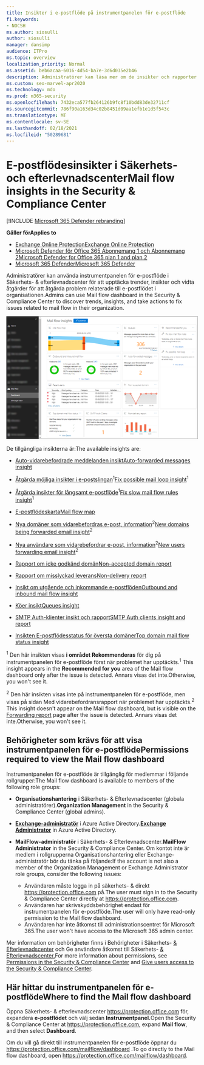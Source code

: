 ```yaml
---
title: Insikter i e-postflöde på instrumentpanelen för e-postflöde
f1.keywords:
- NOCSH
ms.author: siosulli
author: siosulli
manager: dansimp
audience: ITPro
ms.topic: overview
localization_priority: Normal
ms.assetid: beb6acaa-6016-4d54-ba7e-3d6d035e2b46
description: Administratörer kan läsa mer om de insikter och rapporter som är tillgängliga i instrumentpanelen för e-postflöde i Säkerhets- & Efterlevnadscenter.
ms.custom: seo-marvel-apr2020
ms.technology: mdo
ms.prod: m365-security
ms.openlocfilehash: 7432eca577fb264126b9fc8f10bdd83de32711cf
ms.sourcegitcommit: 786f90a163d34c02b8451d09aa1efb1e1d5f543c
ms.translationtype: MT
ms.contentlocale: sv-SE
ms.lasthandoff: 02/18/2021
ms.locfileid: "50289681"
---
```

# <a name="mail-flow-insights-in-the-security--compliance-center"></a><span data-ttu-id="8fac4-103">E-postflödesinsikter i Säkerhets- och efterlevnadscenter</span><span class="sxs-lookup"><span data-stu-id="8fac4-103">Mail flow insights in the Security & Compliance Center</span></span>

[!INCLUDE [Microsoft 365 Defender rebranding](../includes/microsoft-defender-for-office.md)]

<span data-ttu-id="8fac4-104">**Gäller för**</span><span class="sxs-lookup"><span data-stu-id="8fac4-104">**Applies to**</span></span>
- [<span data-ttu-id="8fac4-105">Exchange Online Protection</span><span class="sxs-lookup"><span data-stu-id="8fac4-105">Exchange Online Protection</span></span>](exchange-online-protection-overview.md)
- [<span data-ttu-id="8fac4-106">Microsoft Defender för Office 365 Abonnemang 1 och Abonnemang 2</span><span class="sxs-lookup"><span data-stu-id="8fac4-106">Microsoft Defender for Office 365 plan 1 and plan 2</span></span>](office-365-atp.md)
- [<span data-ttu-id="8fac4-107">Microsoft 365 Defender</span><span class="sxs-lookup"><span data-stu-id="8fac4-107">Microsoft 365 Defender</span></span>](../mtp/microsoft-threat-protection.md)

<span data-ttu-id="8fac4-108">Administratörer kan använda instrumentpanelen för e-postflöde i Säkerhets- & efterlevnadscenter för att upptäcka trender, insikter och vidta åtgärder för att åtgärda problem relaterade till e-postflödet i organisationen.</span><span class="sxs-lookup"><span data-stu-id="8fac4-108">Admins can use Mail flow dashboard in the Security & Compliance Center to discover trends, insights, and take actions to fix issues related to mail flow in their organization.</span></span>

![Instrumentpanelen för e-postflöde i Säkerhets- & Efterlevnadscenter](../../media/mail-flow-dashboard-v2.png)

<span data-ttu-id="8fac4-110">De tillgängliga insikterna är:</span><span class="sxs-lookup"><span data-stu-id="8fac4-110">The available insights are:</span></span>

- [<span data-ttu-id="8fac4-111">Auto-vidarebefordrade meddelanden insikt</span><span class="sxs-lookup"><span data-stu-id="8fac4-111">Auto-forwarded messages insight</span></span>](mfi-auto-forwarded-messages-report.md)

- <span data-ttu-id="8fac4-112">[Åtgärda möjliga insikter i e-postslingan](mfi-mail-loop-insight.md)<sup>1</sup></span><span class="sxs-lookup"><span data-stu-id="8fac4-112">[Fix possible mail loop insight](mfi-mail-loop-insight.md)<sup>1</sup></span></span>

- <span data-ttu-id="8fac4-113">[Åtgärda insikter för långsamt e-postflöde](mfi-slow-mail-flow-rules-insight.md)<sup>1</sup></span><span class="sxs-lookup"><span data-stu-id="8fac4-113">[Fix slow mail flow rules insight](mfi-slow-mail-flow-rules-insight.md)<sup>1</sup></span></span>

- [<span data-ttu-id="8fac4-114">E-postflödeskarta</span><span class="sxs-lookup"><span data-stu-id="8fac4-114">Mail flow map</span></span>](mfi-mail-flow-map-report.md)

- <span data-ttu-id="8fac4-115">[Nya domäner som vidarebefordras e-post, information](mfi-new-domains-being-forwarded-email.md)<sup>2</sup></span><span class="sxs-lookup"><span data-stu-id="8fac4-115">[New domains being forwarded email insight](mfi-new-domains-being-forwarded-email.md)<sup>2</sup></span></span>

- <span data-ttu-id="8fac4-116">[Nya användare som vidarebefordrar e-post, information](mfi-new-users-forwarding-email.md)<sup>2</sup></span><span class="sxs-lookup"><span data-stu-id="8fac4-116">[New users forwarding email insight](mfi-new-users-forwarding-email.md)<sup>2</sup></span></span>

- [<span data-ttu-id="8fac4-117">Rapport om icke godkänd domän</span><span class="sxs-lookup"><span data-stu-id="8fac4-117">Non-accepted domain report</span></span>](mfi-non-accepted-domain-report.md)

- [<span data-ttu-id="8fac4-118">Rapport om misslyckad leverans</span><span class="sxs-lookup"><span data-stu-id="8fac4-118">Non-delivery report</span></span>](mfi-non-delivery-report.md)

- [<span data-ttu-id="8fac4-119">Insikt om utgående och inkommande e-postflöden</span><span class="sxs-lookup"><span data-stu-id="8fac4-119">Outbound and inbound mail flow insight</span></span>](mfi-outbound-and-inbound-mail-flow.md)

- [<span data-ttu-id="8fac4-120">Köer insikt</span><span class="sxs-lookup"><span data-stu-id="8fac4-120">Queues insight</span></span>](mfi-queue-alerts-and-queues.md)

- [<span data-ttu-id="8fac4-121">SMTP Auth-klienter insikt och rapport</span><span class="sxs-lookup"><span data-stu-id="8fac4-121">SMTP Auth clients insight and report</span></span>](mfi-smtp-auth-clients-report.md)

- [<span data-ttu-id="8fac4-122">Insikten E-postflödesstatus för översta domäner</span><span class="sxs-lookup"><span data-stu-id="8fac4-122">Top domain mail flow status insight</span></span>](mfi-domain-mail-flow-status-insight.md)

<span data-ttu-id="8fac4-123"><sup>1</sup> Den här insikten visas **i området Rekommenderas** för dig på instrumentpanelen för e-postflöde först när problemet har upptäckts.</span><span class="sxs-lookup"><span data-stu-id="8fac4-123"><sup>1</sup> This insight appears in the **Recommended for you** area of the Mail flow dashboard only after the issue is detected.</span></span> <span data-ttu-id="8fac4-124">Annars visas det inte.</span><span class="sxs-lookup"><span data-stu-id="8fac4-124">Otherwise, you won't see it.</span></span>

<span data-ttu-id="8fac4-125"><sup>2</sup> Den här insikten visas inte på instrumentpanelen [](view-mail-flow-reports.md#forwarding-report) för e-postflöde, men visas på sidan Med vidarebefordransrapport när problemet har upptäckts.</span><span class="sxs-lookup"><span data-stu-id="8fac4-125"><sup>2</sup> This insight doesn't appear on the Mail flow dashboard, but is visible on the [Forwarding report](view-mail-flow-reports.md#forwarding-report) page after the issue is detected.</span></span> <span data-ttu-id="8fac4-126">Annars visas det inte.</span><span class="sxs-lookup"><span data-stu-id="8fac4-126">Otherwise, you won't see it.</span></span>

## <a name="permissions-required-to-view-the-mail-flow-dashboard"></a><span data-ttu-id="8fac4-127">Behörigheter som krävs för att visa instrumentpanelen för e-postflöde</span><span class="sxs-lookup"><span data-stu-id="8fac4-127">Permissions required to view the Mail flow dashboard</span></span>

<span data-ttu-id="8fac4-128">Instrumentpanelen för e-postflöde är tillgänglig för medlemmar i följande rollgrupper:</span><span class="sxs-lookup"><span data-stu-id="8fac4-128">The Mail flow dashboard is available to members of the following role groups:</span></span>

- <span data-ttu-id="8fac4-129">**Organisationshantering** i Säkerhets- & Efterlevnadscenter (globala administratörer).</span><span class="sxs-lookup"><span data-stu-id="8fac4-129">**Organization Management** in the Security & Compliance Center (global admins).</span></span>

- <span data-ttu-id="8fac4-130">**[Exchange-administratör](https://docs.microsoft.com/azure/active-directory/users-groups-roles/directory-assign-admin-roles#exchange-administrator)** i Azure Active Directory.</span><span class="sxs-lookup"><span data-stu-id="8fac4-130">**[Exchange Administrator](https://docs.microsoft.com/azure/active-directory/users-groups-roles/directory-assign-admin-roles#exchange-administrator)** in Azure Active Directory.</span></span>

- <span data-ttu-id="8fac4-131">**MailFlow-administratör** i Säkerhets- & Efterlevnadscenter.</span><span class="sxs-lookup"><span data-stu-id="8fac4-131">**MailFlow Administrator** in the Security & Compliance Center.</span></span> <span data-ttu-id="8fac4-132">Om kontot inte är medlem i rollgrupperna Organisationshantering eller Exchange-administratör bör du tänka på följande:</span><span class="sxs-lookup"><span data-stu-id="8fac4-132">If the account is not also a member of the Organization Management or Exchange Administrator role groups, consider the following issues:</span></span>
  - <span data-ttu-id="8fac4-133">Användaren måste logga in på säkerhets- & direkt <https://protection.office.com> på.</span><span class="sxs-lookup"><span data-stu-id="8fac4-133">The user must sign in to the Security & Compliance Center directly at <https://protection.office.com>.</span></span>
  - <span data-ttu-id="8fac4-134">Användaren har skrivskyddsbehörighet endast för instrumentpanelen för e-postflöde.</span><span class="sxs-lookup"><span data-stu-id="8fac4-134">The user will only have read-only permission to the Mail flow dashboard.</span></span>
  - <span data-ttu-id="8fac4-135">Användaren har inte åtkomst till administrationscentret för Microsoft 365.</span><span class="sxs-lookup"><span data-stu-id="8fac4-135">The user won't have access to the Microsoft 365 admin center.</span></span>

<span data-ttu-id="8fac4-136">Mer information om behörigheter finns i Behörigheter i Säkerhets- [& Efterlevnadscenter](permissions-in-the-security-and-compliance-center.md) och Ge användare åtkomst till Säkerhets- [& Efterlevnadscenter.](grant-access-to-the-security-and-compliance-center.md)</span><span class="sxs-lookup"><span data-stu-id="8fac4-136">For more information about permissions, see [Permissions in the Security & Compliance Center](permissions-in-the-security-and-compliance-center.md) and [Give users access to the Security & Compliance Center](grant-access-to-the-security-and-compliance-center.md).</span></span>

## <a name="where-to-find-the-mail-flow-dashboard"></a><span data-ttu-id="8fac4-137">Här hittar du instrumentpanelen för e-postflöde</span><span class="sxs-lookup"><span data-stu-id="8fac4-137">Where to find the Mail flow dashboard</span></span>

<span data-ttu-id="8fac4-138">Öppna Säkerhets- & efterlevnadscenter <https://protection.office.com> för, expandera **e-postflödet** och välj sedan **Instrumentpanel.**</span><span class="sxs-lookup"><span data-stu-id="8fac4-138">Open the Security & Compliance Center at <https://protection.office.com>, expand **Mail flow**, and then select **Dashboard**.</span></span>

<span data-ttu-id="8fac4-139">Om du vill gå direkt till instrumentpanelen för e-postflöde öppnar du <https://protection.office.com/mailflow/dashboard> .</span><span class="sxs-lookup"><span data-stu-id="8fac4-139">To go directly to the Mail flow dashboard, open <https://protection.office.com/mailflow/dashboard>.</span></span>
